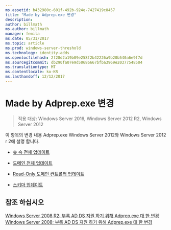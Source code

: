 ```yaml
---
ms.assetid: b432980c-601f-492b-924e-7427419c8457
title: "Made by Adprep.exe 변경"
description: 
author: billmath
ms.author: billmath
manager: femila
ms.date: 05/31/2017
ms.topic: article
ms.prod: windows-server-threshold
ms.technology: identity-adds
ms.openlocfilehash: 2f28d2a19b09e258f2b42226a9b20b540a6e9f7d
ms.sourcegitcommit: db290fa07e9d50686667bfba3969e20377548504
ms.translationtype: MT
ms.contentlocale: ko-KR
ms.lasthandoff: 12/12/2017
---
```

# <a name="changes-made-by-adprepexe"></a>Made by Adprep.exe 변경

>적용 대상: Windows Server 2016, Windows Server 2012 R2, Windows Server 2012

이 항목의 변경 내용 Adprep.exe Windows Server 2012와 Windows Server 2012 r 2에 설명 합니다.  
  
-   [숲 속 전체 업데이트](../../../ad-ds/deploy/RODC/Forest-Wide-Updates.md)  
  
-   [도메인 전체 업데이트](../../../ad-ds/deploy/Domain-Wide-Updates.md)  
  
-   [Read-Only 도메인 컨트롤러 업데이트](../../../ad-ds/deploy/RODC/Read-Only-Domain-Controller-Updates.md)  
  
-   [스키마 업데이트](../../../ad-ds/deploy/Schema-Updates.md)  
  
## <a name="see-also"></a>참조 하십시오  
[Windows Server 2008 R2: 부록 AD DS 지원 하기 위해 Adprep.exe 대 한 변경](https://technet.microsoft.com/library/dd378876.aspx)  
[Windows Server 2008: 부록 AD DS 지원 하기 위해 Adprep.exe 대 한 변경](https://technet.microsoft.com/library/cc770703.aspx)  
  


